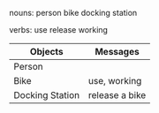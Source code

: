 nouns:
person
bike
docking station

verbs:
use
release
working

|Objects |Messages |
--- | --- 
|Person| |
|Bike|use, working |
|Docking Station|release a bike|